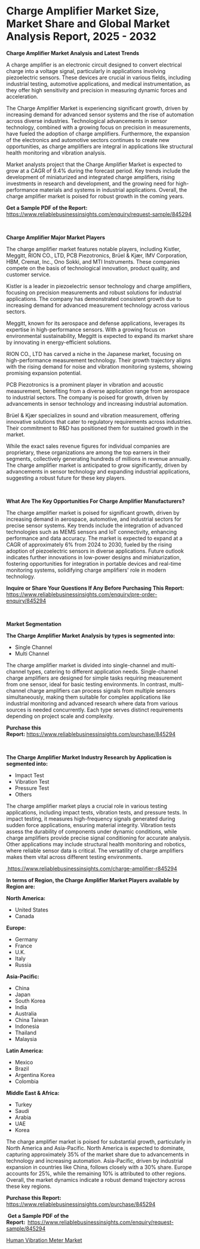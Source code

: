 <p><h1>Charge Amplifier Market Size, Market Share and Global Market Analysis Report, 2025 - 2032</h1></p><p><strong>Charge Amplifier Market Analysis and Latest Trends</strong></p>
<p><p>A charge amplifier is an electronic circuit designed to convert electrical charge into a voltage signal, particularly in applications involving piezoelectric sensors. These devices are crucial in various fields, including industrial testing, automotive applications, and medical instrumentation, as they offer high sensitivity and precision in measuring dynamic forces and acceleration. </p><p>The Charge Amplifier Market is experiencing significant growth, driven by increasing demand for advanced sensor systems and the rise of automation across diverse industries. Technological advancements in sensor technology, combined with a growing focus on precision in measurements, have fueled the adoption of charge amplifiers. Furthermore, the expansion of the electronics and automotive sectors continues to create new opportunities, as charge amplifiers are integral in applications like structural health monitoring and vibration analysis.</p><p>Market analysts project that the Charge Amplifier Market is expected to grow at a CAGR of 9.4% during the forecast period. Key trends include the development of miniaturized and integrated charge amplifiers, rising investments in research and development, and the growing need for high-performance materials and systems in industrial applications. Overall, the charge amplifier market is poised for robust growth in the coming years.</p></p>
<p><strong>Get a Sample PDF of the Report:&nbsp;</strong> <a href="https://www.reliablebusinessinsights.com/enquiry/request-sample/845294?utm_campaign=1720&utm_medium=2&utm_source=Github&utm_content=ia&utm_term=17022025&utm_id=charge-amplifier">https://www.reliablebusinessinsights.com/enquiry/request-sample/845294</a></p>
<p>&nbsp;</p>
<p><strong>Charge Amplifier Major Market Players</strong></p>
<p><p>The charge amplifier market features notable players, including Kistler, Meggitt, RION CO., LTD, PCB Piezotronics, Brüel & Kjær, IMV Corporation, HBM, Cremat, Inc., Ono Sokki, and MTI Instruments. These companies compete on the basis of technological innovation, product quality, and customer service.</p><p>Kistler is a leader in piezoelectric sensor technology and charge amplifiers, focusing on precision measurements and robust solutions for industrial applications. The company has demonstrated consistent growth due to increasing demand for advanced measurement technology across various sectors. </p><p>Meggitt, known for its aerospace and defense applications, leverages its expertise in high-performance sensors. With a growing focus on environmental sustainability, Meggitt is expected to expand its market share by innovating in energy-efficient solutions. </p><p>RION CO., LTD has carved a niche in the Japanese market, focusing on high-performance measurement technology. Their growth trajectory aligns with the rising demand for noise and vibration monitoring systems, showing promising expansion potential. </p><p>PCB Piezotronics is a prominent player in vibration and acoustic measurement, benefiting from a diverse application range from aerospace to industrial sectors. The company is poised for growth, driven by advancements in sensor technology and increasing industrial automation.</p><p>Brüel & Kjær specializes in sound and vibration measurement, offering innovative solutions that cater to regulatory requirements across industries. Their commitment to R&D has positioned them for sustained growth in the market. </p><p>While the exact sales revenue figures for individual companies are proprietary, these organizations are among the top earners in their segments, collectively generating hundreds of millions in revenue annually. The charge amplifier market is anticipated to grow significantly, driven by advancements in sensor technology and expanding industrial applications, suggesting a robust future for these key players.</p></p>
<p>&nbsp;</p>
<p><strong>What Are The Key Opportunities For Charge Amplifier Manufacturers?</strong></p>
<p><p>The charge amplifier market is poised for significant growth, driven by increasing demand in aerospace, automotive, and industrial sectors for precise sensor systems. Key trends include the integration of advanced technologies such as MEMS sensors and IoT connectivity, enhancing performance and data accuracy. The market is expected to expand at a CAGR of approximately 6% from 2024 to 2030, fueled by the rising adoption of piezoelectric sensors in diverse applications. Future outlook indicates further innovations in low-power designs and miniaturization, fostering opportunities for integration in portable devices and real-time monitoring systems, solidifying charge amplifiers' role in modern technology.</p></p>
<p><strong>Inquire or Share Your Questions If Any Before Purchasing This Report:</strong> <a href="https://www.reliablebusinessinsights.com/enquiry/pre-order-enquiry/845294?utm_campaign=1720&utm_medium=2&utm_source=Github&utm_content=ia&utm_term=17022025&utm_id=charge-amplifier">https://www.reliablebusinessinsights.com/enquiry/pre-order-enquiry/845294</a></p>
<p>&nbsp;</p>
<p><strong>Market Segmentation</strong></p>
<p><strong>The Charge Amplifier Market Analysis by types is segmented into:</strong></p>
<p><ul><li>Single Channel</li><li>Multi Channel</li></ul></p>
<p><p>The charge amplifier market is divided into single-channel and multi-channel types, catering to different application needs. Single-channel charge amplifiers are designed for simple tasks requiring measurement from one sensor, ideal for basic testing environments. In contrast, multi-channel charge amplifiers can process signals from multiple sensors simultaneously, making them suitable for complex applications like industrial monitoring and advanced research where data from various sources is needed concurrently. Each type serves distinct requirements depending on project scale and complexity.</p></p>
<p><strong>Purchase this Report:&nbsp;</strong><a href="https://www.reliablebusinessinsights.com/purchase/845294?utm_campaign=1720&utm_medium=2&utm_source=Github&utm_content=ia&utm_term=17022025&utm_id=charge-amplifier">https://www.reliablebusinessinsights.com/purchase/845294</a></p>
<p>&nbsp;</p>
<p><strong>The Charge Amplifier Market Industry Research by Application is segmented into:</strong></p>
<p><ul><li>Impact Test</li><li>Vibration Test</li><li>Pressure Test</li><li>Others</li></ul></p>
<p><p>The charge amplifier market plays a crucial role in various testing applications, including impact tests, vibration tests, and pressure tests. In impact testing, it measures high-frequency signals generated during sudden force applications, ensuring material integrity. Vibration tests assess the durability of components under dynamic conditions, while charge amplifiers provide precise signal conditioning for accurate analysis. Other applications may include structural health monitoring and robotics, where reliable sensor data is critical. The versatility of charge amplifiers makes them vital across different testing environments.</p></p>
<p><a href="https://www.reliablebusinessinsights.com/charge-amplifier-r845294?utm_campaign=1720&utm_medium=2&utm_source=Github&utm_content=ia&utm_term=17022025&utm_id=charge-amplifier">&nbsp;https://www.reliablebusinessinsights.com/charge-amplifier-r845294</a></p>
<p><strong>In terms of Region, the Charge Amplifier Market Players available by Region are:</strong></p>
<p>
    <p> <strong> North America: </strong>
        <ul>
            <li>United States</li>
            <li>Canada</li>
        </ul>
        </p> 
    <p> <strong> Europe: </strong>
        <ul>
            <li>Germany</li>
            <li>France</li>
            <li>U.K.</li>
            <li>Italy</li>
            <li>Russia</li>
        </ul>
        </p> 
    <p> <strong> Asia-Pacific: </strong>
        <ul>
            <li>China</li>
            <li>Japan</li>
            <li>South Korea</li>
            <li>India</li>
            <li>Australia</li>
            <li>China Taiwan</li>
            <li>Indonesia</li>
            <li>Thailand</li>
            <li>Malaysia</li>
        </ul>
        </p> 
    <p> <strong> Latin America: </strong>
        <ul>
            <li>Mexico</li>
            <li>Brazil</li>
            <li>Argentina Korea</li>
            <li>Colombia</li>
        </ul>
        </p> 
    <p> <strong> Middle East & Africa: </strong>
        <ul>
            <li>Turkey</li>
            <li>Saudi</li>
            <li>Arabia</li>
            <li>UAE</li>
            <li>Korea</li>
        </ul>
    </p>
    </p>
<p><p>The charge amplifier market is poised for substantial growth, particularly in North America and Asia-Pacific. North America is expected to dominate, capturing approximately 35% of the market share due to advancements in technology and increasing automation. Asia-Pacific, driven by industrial expansion in countries like China, follows closely with a 30% share. Europe accounts for 25%, while the remaining 10% is attributed to other regions. Overall, the market dynamics indicate a robust demand trajectory across these key regions.</p></p>
<p><strong>Purchase this Report: </strong><a href="https://www.reliablebusinessinsights.com/purchase/845294?utm_campaign=1720&utm_medium=2&utm_source=Github&utm_content=ia&utm_term=17022025&utm_id=charge-amplifier">https://www.reliablebusinessinsights.com/purchase/845294</a></p>
<p>&nbsp;<strong>Get a Sample PDF of the Report:&nbsp;&nbsp;</strong><a href="https://www.reliablebusinessinsights.com/enquiry/request-sample/845294?utm_campaign=1720&utm_medium=2&utm_source=Github&utm_content=ia&utm_term=17022025&utm_id=charge-amplifier">https://www.reliablebusinessinsights.com/enquiry/request-sample/845294</a></p>
<p><strong></strong></p>
<p><p><a href="https://github.com/marlanamarvn/Market-Research-Report-List-1/blob/main/human-vibration-meter-market.md?utm_campaign=1720&utm_medium=2&utm_source=Github&utm_content=ia&utm_term=17022025&utm_id=charge-amplifier">Human Vibration Meter Market</a></p></p>